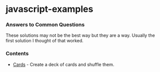 # javascript-examples
### Answers to Common Questions

These solutions may not be the best way but they are a way. Usually the first solution I thought of that worked.


### Contents
*  [Cards](cards/cards.js) - Create a deck of cards and shuffle them.
